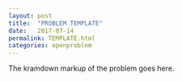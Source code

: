 ```yaml
---
layout: post
title:  "PROBLEM TEMPLATE"
date:   2017-07-14
permalink: TEMPLATE.html
categories: openproblem
---
```

The kramdown markup of the problem goes here.
